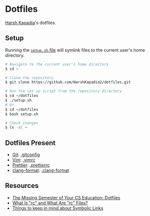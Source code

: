 # Dotfiles

[Harsh Kapadia](https://harshkapadia.me)'s dotfiles.

## Setup

Running the [`setup.sh` file](setup.sh) will symlink files to the current user's home directory.

```bash
# Navigate to the current user's home directory
$ cd ~

# Clone the repository
$ git clone https://github.com/HarshKapadia2/dotfiles.git

# Run the set up script from the repository directory
$ cd ~/dotfiles
$ ./setup.sh
# Or
$ cd ~/dotfiles
$ bash setup.sh

# Check changes
$ ls -al ~
```

## Dotfiles Present

-   [Git](https://git-scm.com): [.gitconfig](.gitconfig)
-   [Vim](https://www.vim.org): [.vimrc](.vimrc)
-   [Prettier](https://prettier.io): [.prettierrc](.prettierrc)
-   [clang-format](https://clang.llvm.org/docs/ClangFormat.html): [.clang-format](.clang-format)

## Resources

-   [The Missing Semester of Your CS Education: Dotfiles](https://missing.csail.mit.edu/2020/command-line/#dotfiles)
-   [What Is "rc" and What Are "rc" Files?](https://www.baeldung.com/linux/rc-files)
-   [Things to keep in mind about Symbolic Links](https://linuxhandbook.com/symbolic-link-linux/#things-to-keep-in-mind-about-symbolic-links)

